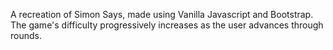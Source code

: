 A recreation of Simon Says, made using Vanilla Javascript and Bootstrap. The game's difficulty progressively increases as the user advances through rounds.
